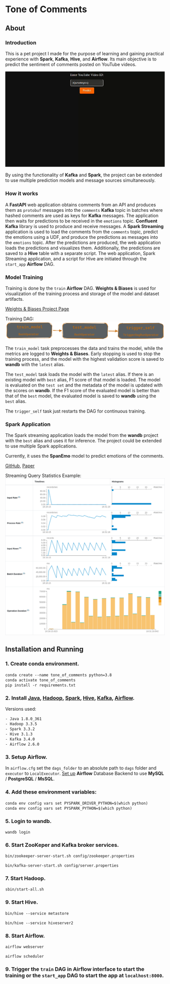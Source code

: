 # Tone of Comments

## About
### Introduction
This is a pet project I made for the purpose of learning and gaining practical experience with **Spark**, **Kafka**, **Hive**, and **Airflow**. Its main objective is to predict the sentiment of comments posted on YouTube videos.


![Web App](images/app.gif)

By using the functionality of **Kafka** and **Spark**, the project can be extended to use multiple prediction models and message sources simultaneously.

### How it works
A **FastAPI** web application obtains comments from an API and produces them as `protobuf` messages into the `comments` **Kafka** topic in batches where hashed comments are used as keys for **Kafka** messages. The application then waits for predictions to be received in the `emotions` topic. **Confluent Kafka** library is used to produce and receive messages. A **Spark Streaming** application is used to load the comments from the `comments` topic, predict the emotions using a UDF, and produce the predictions as messages into the `emotions` topic. After the predictions are produced, the web application loads the predictions and visualizes them. Additionally, the predictions are saved to a **Hive** table with a separate script. The web application, Spark Streaming application, and a script for Hive are initiated through the `start_app` **Airflow** DAG.

### Model Training
Training is done by the `train` **Airflow** DAG. **Weights & Biases** is used for visualization of the training process and storage of the model and dataset artifacts.

[Weights & Biases Project Page](https://wandb.ai/molokhovdmitry/tone_of_comments)

Training DAG:
![Training DAG](images/train_dag.png)

The `train_model` task preprocesses the data and trains the model, while the metrics are logged to **Weights & Biases**. Early stopping is used to stop the training process, and the model with the highest validation score is saved to **wandb** with the `latest` alias.

The `test_model` task loads the model with the `latest` alias. If there is an existing model with `best` alias, F1 score of that model is loaded. The model is evaluated on the `test set` and the metadata of the model is updated with the scores on **wandb**. If the F1 score of the evaluated model is better than that of the `best` model, the evaluated model is saved to **wandb** using the `best` alias.

The `trigger_self` task just restarts the DAG for continuous training.

### Spark Application
The Spark streaming application loads the model from the **wandb** project with the `best` alias and uses it for inference. The project could be extended to use multiple Spark applications.

Currently, it uses the **SpanEmo** model to predict emotions of the comments.

[GitHub](https://github.com/hasanhuz/SpanEmo), [Paper](https://www.aclweb.org/anthology/2021.eacl-main.135.pdf)

Streaming Query Statistics Example:
![Streaming Query Statistics Example](images/spark.png)

## Installation and Running
### 1. Create conda environment.
```
conda create --name tone_of_comments python=3.8
conda activate tone_of_comments
pip install -r requirements.txt
```
### 2. Install [Java](https://www.java.com/en/download/help/index_installing.html), [Hadoop](https://hadoop.apache.org/docs/stable/hadoop-project-dist/hadoop-common/SingleCluster.html), [Spark](https://spark.apache.org/docs/latest/index.html), [Hive](https://cwiki.apache.org/confluence/display/Hive/GettingStarted), [Kafka](https://kafka.apache.org/quickstart), [Airflow](https://airflow.apache.org/docs/apache-airflow/stable/installation/index.html#using-pypi).

Versions used:
```
- Java 1.8.0_361
- Hadoop 3.3.5
- Spark 3.3.2
- Hive 3.1.3
- Kafka 3.4.0
- Airflow 2.6.0
```
### 3. Setup **Airflow**.

In `airflow.cfg` set the `dags_folder` to an absolute path to `dags` folder and `executor` to `LocalExecutor`.
[Set up](https://airflow.apache.org/docs/apache-airflow/stable/howto/set-up-database.html)
**Airflow** Database Backend to use **MySQL** / **PostgreSQL** / **MsSQL**.

### 4. Add these environment variables:
```
conda env config vars set PYSPARK_DRIVER_PYTHON=$(which python)
conda env config vars set PYSPARK_PYTHON=$(which python)
```
### 5. Login to **wandb**.
```
wandb login
```
### 6. Start ZooKeper and Kafka broker services.
```
bin/zookeeper-server-start.sh config/zookeeper.properties
```
```
bin/kafka-server-start.sh config/server.properties
```
### 7. Start **Hadoop**.
```
sbin/start-all.sh
```
### 9. Start **Hive**.
```
bin/hive --service metastore
```
```
bin/hive --service hiveserver2
```
### 8. Start **Airflow**.
```
airflow webserver
```
```
airflow scheduler
```
### 9. Trigger the `train` DAG in **Airflow** interface to start the training or the `start_app` DAG to start the app at `localhost:8000`.
